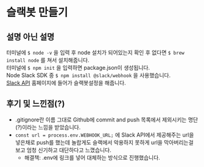 # 슬랙봇 만들기

## 설명 아닌 설명

터미널에 ```$ node -v``` 을 입력 후 node 설치가 되어있는지 확인 후 없다면 ```$ brew install node``` 를 쳐서 설치해줍니다.<br>
터미널에 ```$ npm init``` 을 입력하면 package.json이 생성됩니다.<br>
Node Slack SDK 중 ```$ npm install @slack/webhook``` 을 사용했습니다.<br>
[Slack API](https://api.slack.com) 홈페이지에 들어가 슬랙봇설정을 해줍니다.

## 후기 및 느낀점(?)

- .gitignore란 이름 그대로 Github에 commit and push 목록에서 제외시키는 명단(?)이라는 느낌을 받았습니다.<br>
- ```const url = process.env.WEBHOOK_URL;``` 에 Slack API에서 제공해주는 url을 넣은채로 push를 했는데 놀랍게도 슬랙에서 악용하지 못하게 url을 막아버리는걸 보고 엄청 신기하고 대단하다고 느꼈습니다.
  - 해결책: .env에 링크를 넣어 대체하는 방식으로 진행했습니다. 
